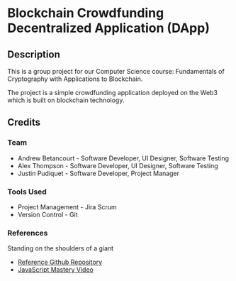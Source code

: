 # Blockchain Crowdfunding Decentralized Application (DApp)


## Description
This is a group project for our Computer Science course: Fundamentals of Cryptography with Applications to Blockchain. 

The project is a simple crowdfunding application deployed on the Web3 which is built on blockchain technology. 

## Credits
### Team
- Andrew Betancourt - Software Developer, UI Designer, Software Testing
- Alex Thompson - Software Developer, UI Designer, Software Testing
- Justin Pudiquet - Software Developer, Project Manager

### Tools Used
- Project Management - Jira Scrum
- Version Control - Git

### References
Standing on the shoulders of a giant
- [Reference Github Repository](https://github.com/adrianhajdin/project_crowdfunding)
- [JavaScript Mastery Video](https://www.youtube.com/watch?v=BDCT6TYLYdI&list=PLHR5QvDQ7pNKVGRLOQOEDeyZ39Amp6SVH&index=2&t=4s)


